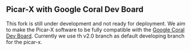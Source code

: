 ## Picar-X with Google Coral Dev Board

This fork is still under development and not ready for deployment. We aim to make the Picar-X software to be fully compatible with the [Google Coral Dev Board](https://coral.ai/docs/dev-board/get-started/). Currently we use th v2.0 branch as default developing branch for the picar-x. 
